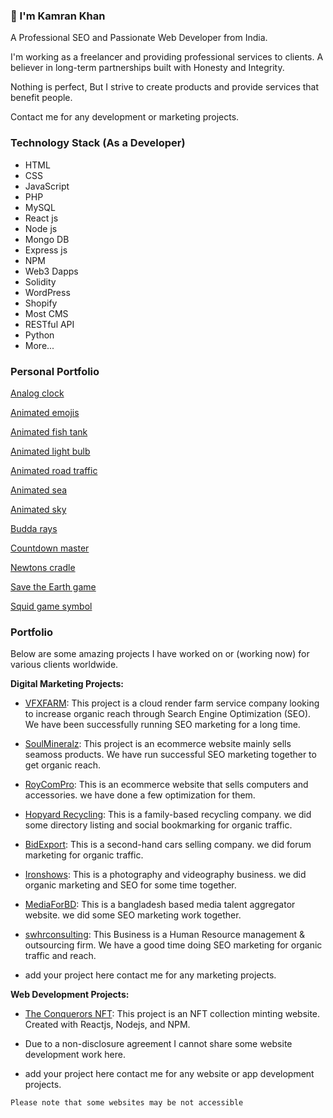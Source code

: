 ### 👋 I'm Kamran Khan

A Professional SEO and Passionate Web Developer from India.

I'm working as a freelancer and providing professional services to clients. A believer in long-term partnerships built with 
Honesty and Integrity.

Nothing is perfect, But I strive to create products and provide services that benefit people.

Contact me for any development or marketing projects.

### Technology Stack (As a Developer)

- HTML
- CSS
- JavaScript
- PHP
- MySQL
- React js
- Node js
- Mongo DB
- Express js
- NPM
- Web3 Dapps
- Solidity
- WordPress
- Shopify
- Most CMS
- RESTful API
- Python
- More...

### Personal Portfolio

[Analog clock](https://khank8476.github.io/analog-clock/)

[Animated emojis](https://khank8476.github.io/animated-emojis/)

[Animated fish tank](https://khank8476.github.io/animated-fish-tank/)

[Animated light bulb](https://khank8476.github.io/animated-light-bulb/)

[Animated road traffic](https://khank8476.github.io/animated-road-traffic/)

[Animated sea](https://khank8476.github.io/animated-sea/)

[Animated sky](https://khank8476.github.io/animated-sky/)

[Budda rays](https://khank8476.github.io/buddha-rays/)

[Countdown master](https://khank8476.github.io/countdown-master/)

[Newtons cradle](https://khank8476.github.io/newtons-cradle/)

[Save the Earth game](https://khank8476.github.io/save-the-earth-game/)

[Squid game symbol](https://khank8476.github.io/squid-game-symbol/)

### Portfolio

Below are some amazing projects I have worked on or (working now) for various clients worldwide.

**Digital Marketing Projects:**

- [VFXFARM](https://vfxfarm.com): This project is a cloud render farm service company looking to increase organic reach through 
Search Engine Optimization (SEO). We have been successfully running SEO marketing for a long time.

- [SoulMineralz](https://soulmineralz.ca): This project is an ecommerce website mainly sells seamoss products. 
We have run successful SEO marketing together to get organic reach.

- [RoyComPro](https://roycompro.com): This is an ecommerce website that sells computers and accessories. we have done a few optimization
for them.

- [Hopyard Recycling](https://hopyardrecycling.com): This is a family-based recycling company. we did some directory listing and social bookmarking for organic traffic.

- [BidExport](https://bidexport.com): This is a second-hand cars selling company. we did forum marketing for organic traffic.

- [Ironshows](https://ironshows.com): This is a photography and videography business. we did organic marketing and SEO for some time together.

- [MediaForBD](https://mediaforbd.com): This is a bangladesh based media talent aggregator website. we did some SEO marketing work together.

- [swhrconsulting](https://swhrconsulting.com): This Business is a Human Resource management & outsourcing firm. We have a good time doing SEO marketing for organic traffic and reach.

- add your project here contact me for any marketing projects.

**Web Development Projects:**

- [The Conquerors NFT](https://theconquerorsnft.com): This project is an NFT collection minting website. Created with Reactjs, Nodejs, and NPM.

- Due to a non-disclosure agreement I cannot share some website development work here.

- add your project here contact me for any website or app development projects.

`Please note that some websites may be not accessible`

